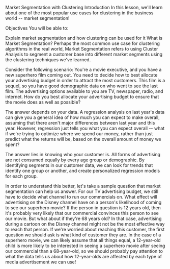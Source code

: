 Market Segmentation with Clustering
Introduction
In this lesson, we'll learn about one of the most popular use cases for clustering in the business world -- market segmentation!

Objectives
You will be able to:

Explain market segmentation and how clustering can be used for it
What is Market Segmentation?
Perhaps the most common use case for clustering algorithms in the real world, Market Segmentation refers to using Cluster Analysis to segment a customer base into different market segments using the clustering techniques we've learned.

Consider the following scenario: You're a movie executive, and you have a new superhero film coming out. You need to decide how to best allocate your advertising budget in order to attract the most customers. This film is a sequel, so you have good demographic data on who went to see the last film. The advertising options available to you are TV, newspaper, radio, and internet. How do you best allocate your advertising budget to ensure that the movie does as well as possible?

The answer depends on your data. A regression analysis on last year's data can give you a general idea of how much you can expect to make overall, assuming that there aren't major differences between last year and this year. However, regression just tells you what you can expect overall -- what if we're trying to optimize where we spend our money, rather than just predict what the returns will be, based on the overall amount of money we spent?

The answer lies in knowing who your customer is. All forms of advertising are not consumed equally by every age group or demographic. By identifying segments in our customer data, we can look for trends that identify one group or another, and create personalized regression models for each group.

In order to understand this better, let's take a sample question that market segmentation can help us answer. For our TV advertising budget, we still have to decide what channel to run our commercials on. What effect will advertising on the Disney channel have on a person's likelihood of coming to see our superhero movie? If the person in question is 12 years old, then it's probably very likely that our commercial convinces this person to see our movie. But what about if they're 68 years old? In that case, advertising during a cartoon on the Disney channel might not be the most effective way to reach that person. If we're worried about reaching this customer, the first question we should ask is what kind of customer they are. In the case of a superhero movie, we can likely assume that all things equal, a 12-year-old child is more likely to be interested in seeing a superhero movie after seeing our commercial than a 68-year-old, so we should probably pay attention to what the data tells us about how 12-year-olds are affected by each type of media advertisement we can use!
